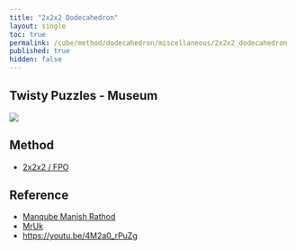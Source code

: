 ```yaml
---
title: "2x2x2 Dodecahedron"
layout: single
toc: true
permalink: /cube/method/dodecahedron/miscellaneous/2x2x2_dodecahedron
published: true
hidden: false
---
```


<head>
  <base target="_blank">
</head>



## Twisty Puzzles - Museum

<a href="https://twistypuzzles.com/app/museum/museum_showitem.php?pkey=771">
  <img src="https://twistypuzzles.com/museum/large/00771-01.jpg">
</a>



## Method

- [2x2x2 / FPO](/cube/method/NxNxN/original/2x2x2/fpo)



## Reference

- [Manqube Manish Rathod](https://youtu.be/k5kaPOkuSUM)
- [MrUk](https://youtu.be/4M2a0_rPuZg)
- <https://youtu.be/4M2a0_rPuZg>
